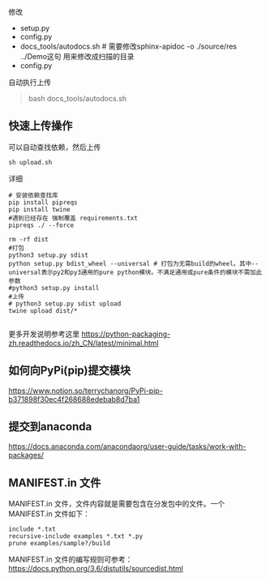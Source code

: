 
修改

- setup.py
- config.py
- docs_tools/autodocs.sh  # 需要修改sphinx-apidoc -o ./source/res ../Demo这句 用来修改成扫描的目录
- config.py


自动执行上传

> bash docs_tools/autodocs.sh

## 快速上传操作
可以自动查找依赖，然后上传
```
sh upload.sh
```
详细

```
# 安装依赖查找库
pip install pipreqs
pip install twine
#遇到已经存在 强制覆盖 requirements.txt
pipreqs ./ --force

rm -rf dist
#打包
python3 setup.py sdist
python setup.py bdist_wheel --universal # 打包为无需build的wheel。其中--universal表示py2和py3通用的pure python模块。不满足通用或pure条件的模块不需加此参数
#python3 setup.py install
#上传
# python3 setup.py sdist upload
twine upload dist/*


```




更多开发说明参考这里 https://python-packaging-zh.readthedocs.io/zh_CN/latest/minimal.html


## 如何向PyPi(pip)提交模块

https://www.notion.so/terrychanorg/PyPi-pip-b371898f30ec4f268688edebab8d7ba1

## 提交到anaconda

https://docs.anaconda.com/anacondaorg/user-guide/tasks/work-with-packages/


##  MANIFEST.in 文件

 MANIFEST.in 文件，文件内容就是需要包含在分发包中的文件。一个 MANIFEST.in 文件如下：

```
include *.txt
recursive-include examples *.txt *.py
prune examples/sample?/build
```

MANIFEST.in 文件的编写规则可参考：https://docs.python.org/3.6/distutils/sourcedist.html

